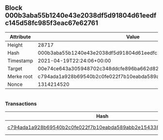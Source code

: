 ## Block 000b3aba55b1240e43e2038df5d91804d61eedfc145d58fc985f3eac67e62761

Attribute | Value
--- | ---
Height | 28717
Hash | 000b3aba55b1240e43e2038df5d91804d61eedfc145d58fc985f3eac67e62761
Timestamp | 2021-04-19T22:24:06+00:00
Target | 00e74ce643a305948702c348ddcfe896ba662d82c1a228faf4ad12250f07334e
Merke root | c794ada1a928b69540b2c0fe022f7b10eabda589abb2e154338dad599fae9e84
Nonce | 1314214520

```

```

### Transactions

Hash | Amount
--- | ---
[c794ada1a928b69540b2c0fe022f7b10eabda589abb2e154338dad599fae9e84](c794ada1a928b69540b2c0fe022f7b10eabda589abb2e154338dad599fae9e84.md) | 10.00000000 SKEPTI 
